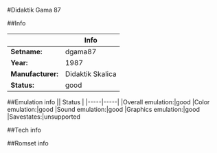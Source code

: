 #Didaktik Gama 87

##Info

||Info|
|-----|-----|
|**Setname:**|dgama87
|**Year:**|1987
|**Manufacturer:**|Didaktik Skalica
|**Status:**|good

##Emulation info
|| Status |
|-----|-----|
|Overall emulation:|good
|Color emulation:|good
|Sound emulation:|good
|Graphics emulation:|good
|Savestates:|unsupported

##Tech info

##Romset info

<!--- START OF EDITED COMMENT DO NOT TOUCH TEXT ABOVE-->
